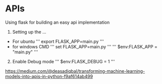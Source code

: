 # APIs
Using flask for building an easy api implementation

1. Setting up the ...
- For ubuntu
''' export FLASK_APP=main.py '''
- for windows CMD
''' set FLASK_APP=main.py '''
''' $env:FLASK_APP = "main.py" '''

2. Enable Debug mode
''' $env:FLASK_DEBUG = 1 '''

https://medium.com/@deasadiqbal/transforming-machine-learning-models-into-apis-in-python-f9af614ab499